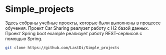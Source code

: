 # Simple_projects
Здесь собраны учебные проекты, которые были выполнены в процессе обучения.
Проект Car Sharing реалузет работу с H2 базой данных.
Проект Spring boot example реализует работу REST-сервисов с помощью Spring.


```bash
git clone https://github.com/LastDi/Simple_projects
```
